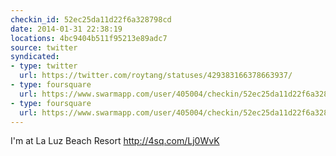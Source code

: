 ```yaml
---
checkin_id: 52ec25da11d22f6a328798cd
date: 2014-01-31 22:38:19
locations: 4bc9404b511f95213e89adc7
source: twitter
syndicated:
- type: twitter
  url: https://twitter.com/roytang/statuses/429383166378663937/
- type: foursquare
  url: https://www.swarmapp.com/user/405004/checkin/52ec25da11d22f6a328798cd?s=1PVODeg2c63Yjq89oYsbnphl2Nw&ref=tw
- type: foursquare
  url: https://www.swarmapp.com/user/405004/checkin/52ec25da11d22f6a328798cd?s=1PVODeg2c63Yjq89oYsbnphl2Nw&ref=tw
---
```


I'm at La Luz Beach Resort http://4sq.com/Lj0WvK